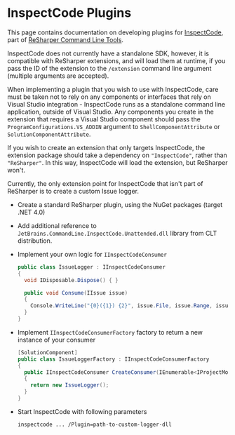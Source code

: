 ---
---

# InspectCode Plugins

This page contains documentation on developing plugins for [InspectCode](http://confluence.jetbrains.com/display/NETCOM/Introducing+InspectCode), part of [ReSharper Command Line Tools](http://confluence.jetbrains.com/display/NETCOM/Introducing+ReSharper+Command+Line+Tools).

InspectCode does not currently have a standalone SDK, however, it is compatible with ReSharper extensions, and will load them at runtime, if you pass the ID of the extension to the `/extension` command line argument (multiple arguments are accepted).

When implementing a plugin that you wish to use with InspectCode, care must be taken not to rely on any components or interfaces that rely on Visual Studio integration - InspectCode runs as a standalone command line application, outside of Visual Studio. Any components you create in the extension that requires a Visual Studio component should pass the `ProgramConfigurations.VS_ADDIN` argument to `ShellComponentAttribute` or `SolutionComponentAttribute`.

If you wish to create an extension that only targets InspectCode, the extension package should take a dependency on `"InspectCode"`, rather than `"ReSharper"`. In this way, InspectCode will load the extension, but ReSharper won't.

Currently, the only extension point for InspectCode that isn't part of ReSharper is to create a custom Issue logger.

* Create a standard ReSharper plugin, using the NuGet packages (target .NET 4.0)
* Add additional reference to `JetBrains.CommandLine.InspectCode.Unattended.dll` library from CLT distribution.
* Implement your own logic for `IInspectCodeConsumer`

  ```csharp
  public class IssueLogger : IInspectCodeConsumer
  {
    void IDisposable.Dispose() { }

    public void Consume(IIssue issue)
    {
      Console.WriteLine("{0}({1}) {2}", issue.File, issue.Range, issue.Message);
    }
  }
  ```

* Implement `IInspectCodeConsumerFactory` factory to return a new instance of your consumer

  ```csharp
  [SolutionComponent]
  public class IssueLoggerFactory : IInspectCodeConsumerFactory
  {
    public IInspectCodeConsumer CreateConsumer(IEnumerable<IProjectModelElement> inspectScope, FileSystemPath outputFile = null)
    {
      return new IssueLogger();
    }
  }
  ```

* Start InspectCode with following parameters

  ```
  inspectcode ... /Plugin=path-to-custom-logger-dll
  ```

